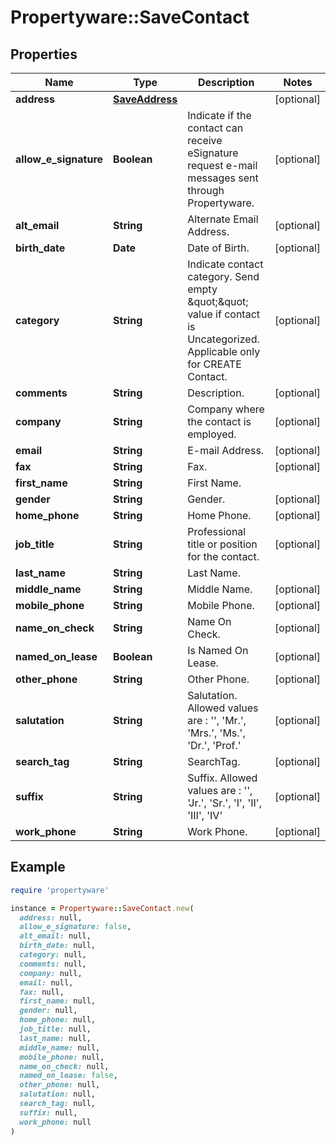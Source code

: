 # Propertyware::SaveContact

## Properties

| Name | Type | Description | Notes |
| ---- | ---- | ----------- | ----- |
| **address** | [**SaveAddress**](SaveAddress.md) |  | [optional] |
| **allow_e_signature** | **Boolean** | Indicate if the contact can receive eSignature request e-mail messages sent through Propertyware. | [optional] |
| **alt_email** | **String** | Alternate Email Address. | [optional] |
| **birth_date** | **Date** | Date of Birth. | [optional] |
| **category** | **String** | Indicate contact category. Send empty \&quot;\&quot; value if contact is Uncategorized. Applicable only for CREATE Contact. | [optional] |
| **comments** | **String** | Description. | [optional] |
| **company** | **String** | Company where the contact is employed. | [optional] |
| **email** | **String** | E-mail Address. | [optional] |
| **fax** | **String** | Fax. | [optional] |
| **first_name** | **String** | First Name. |  |
| **gender** | **String** | Gender. | [optional] |
| **home_phone** | **String** | Home Phone. | [optional] |
| **job_title** | **String** | Professional title or position for the contact. | [optional] |
| **last_name** | **String** | Last Name. |  |
| **middle_name** | **String** | Middle Name. | [optional] |
| **mobile_phone** | **String** | Mobile Phone. | [optional] |
| **name_on_check** | **String** | Name On Check. | [optional] |
| **named_on_lease** | **Boolean** | Is Named On Lease. | [optional] |
| **other_phone** | **String** | Other Phone. | [optional] |
| **salutation** | **String** | Salutation. Allowed values are : &#39;&#39;, &#39;Mr.&#39;, &#39;Mrs.&#39;, &#39;Ms.&#39;, &#39;Dr.&#39;, &#39;Prof.&#39; | [optional] |
| **search_tag** | **String** | SearchTag. | [optional] |
| **suffix** | **String** | Suffix. Allowed values are : &#39;&#39;, &#39;Jr.&#39;, &#39;Sr.&#39;, &#39;I&#39;, &#39;II&#39;, &#39;III&#39;, &#39;IV&#39; | [optional] |
| **work_phone** | **String** | Work Phone. | [optional] |

## Example

```ruby
require 'propertyware'

instance = Propertyware::SaveContact.new(
  address: null,
  allow_e_signature: false,
  alt_email: null,
  birth_date: null,
  category: null,
  comments: null,
  company: null,
  email: null,
  fax: null,
  first_name: null,
  gender: null,
  home_phone: null,
  job_title: null,
  last_name: null,
  middle_name: null,
  mobile_phone: null,
  name_on_check: null,
  named_on_lease: false,
  other_phone: null,
  salutation: null,
  search_tag: null,
  suffix: null,
  work_phone: null
)
```

